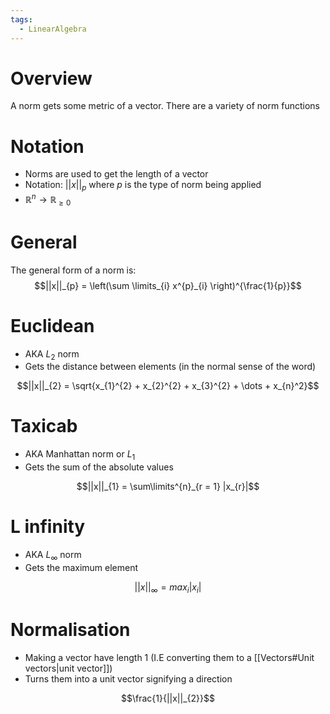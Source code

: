 ```yaml
---
tags:
  - LinearAlgebra
---
```

# Overview
A norm gets some metric of a vector. There are a variety of norm functions

# Notation
- Norms are used to get the length of a vector
- Notation: $||x||_p$ where $p$ is the type of norm being applied
- $\mathbb{R}^{n} \rightarrow \mathbb{R}_{\ge 0}$
# General
The general form of a norm is:
$$||x||_{p} = \left(\sum \limits_{i} x^{p}_{i} \right)^{\frac{1}{p}}$$

# Euclidean
- AKA $L_2$ norm
- Gets the distance between elements (in the normal sense of the word)

$$||x||_{2} = \sqrt{x_{1}^{2} + x_{2}^{2} + x_{3}^{2} + \dots + x_{n}^2}$$

# Taxicab
- AKA Manhattan norm or $L_1$
- Gets the sum of the absolute values

$$||x||_{1} = \sum\limits^{n}_{r = 1} |x_{r}|$$

# L infinity
- AKA $L_{\infty}$ norm
- Gets the maximum element

$$||x||_{\infty} = max_{i} |x_{i}|$$

# Normalisation
- Making a vector have length 1 (I.E converting them to a [[Vectors#Unit vectors|unit vector]])
- Turns them into a unit vector signifying a direction

$$\frac{1}{||x||_{2}}$$
